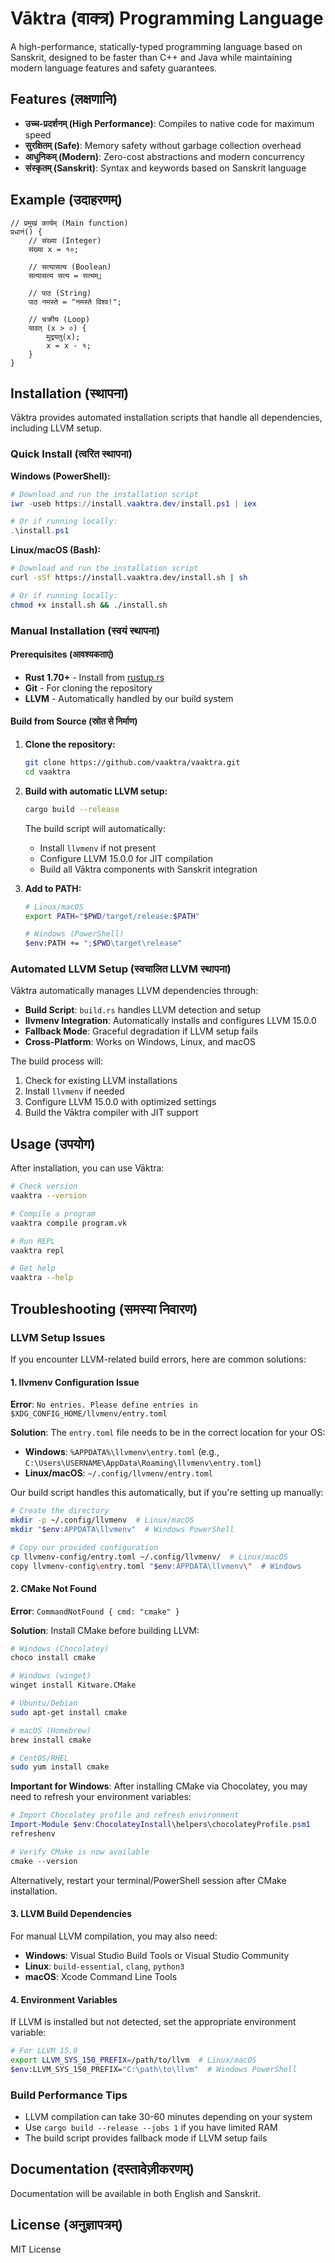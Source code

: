 # Vāktra (वाक्त्र) Programming Language

A high-performance, statically-typed programming language based on Sanskrit, designed to be faster than C++ and Java while maintaining modern language features and safety guarantees.

## Features (लक्षणानि)

- **उच्च-प्रदर्शनम् (High Performance)**: Compiles to native code for maximum speed
- **सुरक्षितम् (Safe)**: Memory safety without garbage collection overhead
- **आधुनिकम् (Modern)**: Zero-cost abstractions and modern concurrency
- **संस्कृतम् (Sanskrit)**: Syntax and keywords based on Sanskrit language

## Example (उदाहरणम्)

```sanskrit
// प्रमुखं कार्यम् (Main function)
प्रधानं() {
    // संख्या (Integer)
    संख्या x = १०;
    
    // सत्यासत्य (Boolean)
    सत्यासत्य सत्य = सत्यम्;
    
    // पाठ (String)
    पाठ नमस्ते = "नमस्ते विश्व!";
    
    // चक्रीय (Loop)
    यावत् (x > ०) {
        मुद्रयतु(x);
        x = x - १;
    }
}
```

## Installation (स्थापना)

Vāktra provides automated installation scripts that handle all dependencies, including LLVM setup.

### Quick Install (त्वरित स्थापना)

**Windows (PowerShell):**
```powershell
# Download and run the installation script
iwr -useb https://install.vaaktra.dev/install.ps1 | iex

# Or if running locally:
.\install.ps1
```

**Linux/macOS (Bash):**
```bash
# Download and run the installation script
curl -sSf https://install.vaaktra.dev/install.sh | sh

# Or if running locally:
chmod +x install.sh && ./install.sh
```

### Manual Installation (स्वयं स्थापना)

#### Prerequisites (आवश्यकताएं)
- **Rust 1.70+** - Install from [rustup.rs](https://rustup.rs/)
- **Git** - For cloning the repository
- **LLVM** - Automatically handled by our build system

#### Build from Source (स्रोत से निर्माण)

1. **Clone the repository:**
   ```bash
   git clone https://github.com/vaaktra/vaaktra.git
   cd vaaktra
   ```

2. **Build with automatic LLVM setup:**
   ```bash
   cargo build --release
   ```
   
   The build script will automatically:
   - Install `llvmenv` if not present
   - Configure LLVM 15.0.0 for JIT compilation
   - Build all Vāktra components with Sanskrit integration

3. **Add to PATH:**
   ```bash
   # Linux/macOS
   export PATH="$PWD/target/release:$PATH"
   
   # Windows (PowerShell)
   $env:PATH += ";$PWD\target\release"
   ```

### Automated LLVM Setup (स्वचालित LLVM स्थापना)

Vāktra automatically manages LLVM dependencies through:

- **Build Script**: `build.rs` handles LLVM detection and setup
- **llvmenv Integration**: Automatically installs and configures LLVM 15.0.0
- **Fallback Mode**: Graceful degradation if LLVM setup fails
- **Cross-Platform**: Works on Windows, Linux, and macOS

The build process will:
1. Check for existing LLVM installations
2. Install `llvmenv` if needed
3. Configure LLVM 15.0.0 with optimized settings
4. Build the Vāktra compiler with JIT support

## Usage (उपयोग)

After installation, you can use Vāktra:

```bash
# Check version
vaaktra --version

# Compile a program
vaaktra compile program.vk

# Run REPL
vaaktra repl

# Get help
vaaktra --help
```

## Troubleshooting (समस्या निवारण)

### LLVM Setup Issues

If you encounter LLVM-related build errors, here are common solutions:

#### 1. llvmenv Configuration Issue
**Error**: `No entries. Please define entries in $XDG_CONFIG_HOME/llvmenv/entry.toml`

**Solution**: The `entry.toml` file needs to be in the correct location for your OS:
- **Windows**: `%APPDATA%\llvmenv\entry.toml` (e.g., `C:\Users\USERNAME\AppData\Roaming\llvmenv\entry.toml`)
- **Linux/macOS**: `~/.config/llvmenv/entry.toml`

Our build script handles this automatically, but if you're setting up manually:

```bash
# Create the directory
mkdir -p ~/.config/llvmenv  # Linux/macOS
mkdir "$env:APPDATA\llvmenv"  # Windows PowerShell

# Copy our provided configuration
cp llvmenv-config/entry.toml ~/.config/llvmenv/  # Linux/macOS
copy llvmenv-config\entry.toml "$env:APPDATA\llvmenv\"  # Windows
```

#### 2. CMake Not Found
**Error**: `CommandNotFound { cmd: "cmake" }`

**Solution**: Install CMake before building LLVM:

```bash
# Windows (Chocolatey)
choco install cmake

# Windows (winget)
winget install Kitware.CMake

# Ubuntu/Debian
sudo apt-get install cmake

# macOS (Homebrew)
brew install cmake

# CentOS/RHEL
sudo yum install cmake
```

**Important for Windows**: After installing CMake via Chocolatey, you may need to refresh your environment variables:

```powershell
# Import Chocolatey profile and refresh environment
Import-Module $env:ChocolateyInstall\helpers\chocolateyProfile.psm1
refreshenv

# Verify CMake is now available
cmake --version
```

Alternatively, restart your terminal/PowerShell session after CMake installation.

#### 3. LLVM Build Dependencies
For manual LLVM compilation, you may also need:
- **Windows**: Visual Studio Build Tools or Visual Studio Community
- **Linux**: `build-essential`, `clang`, `python3`
- **macOS**: Xcode Command Line Tools

#### 4. Environment Variables
If LLVM is installed but not detected, set the appropriate environment variable:

```bash
# For LLVM 15.0
export LLVM_SYS_150_PREFIX=/path/to/llvm  # Linux/macOS
$env:LLVM_SYS_150_PREFIX="C:\path\to\llvm"  # Windows PowerShell
```

### Build Performance Tips

- LLVM compilation can take 30-60 minutes depending on your system
- Use `cargo build --release --jobs 1` if you have limited RAM
- The build script provides fallback mode if LLVM setup fails

## Documentation (दस्तावेज़ीकरणम्)

Documentation will be available in both English and Sanskrit.

## License (अनुज्ञापत्रम्)

MIT License
